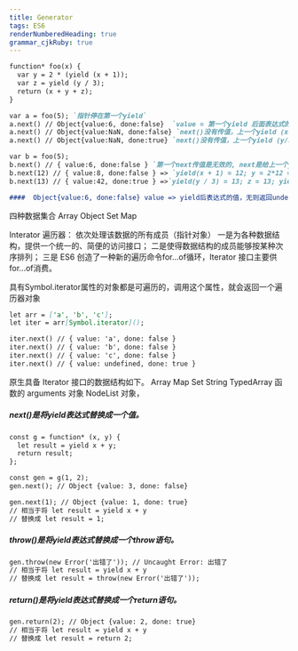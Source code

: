 ```yaml
---
title: Generator
tags: ES6
renderNumberedHeading: true
grammar_cjkRuby: true
---
```



```markdown
function* foo(x) {
  var y = 2 * (yield (x + 1));
  var z = yield (y / 3);
  return (x + y + z);
}

var a = foo(5); `指针停在第一个yield`
a.next() // Object{value:6, done:false}  `value = 第一个yield 后面表达式的值 = x+1 = 5`
a.next() // Object{value:NaN, done:false} `next()没有传值，上一个yield (x+1)的值为NaN, 所以y值为NaN, y/3为NaN`
a.next() // Object{value:NaN, done:true} `next()没有传值，上一个yield (y/3)的值为NaN, z为NaN， 5+NaN+NaN`

var b = foo(5);
b.next() // { value:6, done:false } `第一个next传值是无效的, next是给上一个yield表达式传值`
b.next(12) // { value:8, done:false } => `yield(x + 1) = 12; y = 2*12 = 24; yield value = > y/3 = 8;`
b.next(13) // { value:42, done:true } =>`yield(y / 3) = 13; z = 13; yield value => x+y+z = 5+24+13 = 42`

####  Object{value:6, done:false} value => yield后表达式的值，无则返回undefined; done => generator执行完返回done
```

四种数据集合 Array Object Set Map

Interator 遍历器： 依次处理该数据的所有成员（指针对象）
一是为各种数据结构，提供一个统一的、简便的访问接口；
二是使得数据结构的成员能够按某种次序排列；
三是 ES6 创造了一种新的遍历命令for...of循环，Iterator 接口主要供for...of消费。

具有Symbol.iterator属性的对象都是可遍历的，调用这个属性，就会返回一个遍历器对象
```markdown
let arr = ['a', 'b', 'c'];
let iter = arr[Symbol.iterator]();

iter.next() // { value: 'a', done: false }
iter.next() // { value: 'b', done: false }
iter.next() // { value: 'c', done: false }
iter.next() // { value: undefined, done: true }
```
原生具备 Iterator 接口的数据结构如下。
Array
Map
Set
String
TypedArray
函数的 arguments 对象
NodeList 对象，

##### next()是将yield表达式替换成一个值。
```markdown
const g = function* (x, y) {
  let result = yield x + y;
  return result;
};

const gen = g(1, 2);
gen.next(); // Object {value: 3, done: false}

gen.next(1); // Object {value: 1, done: true}
// 相当于将 let result = yield x + y
// 替换成 let result = 1;
```
##### throw()是将yield表达式替换成一个throw语句。
```markdown
gen.throw(new Error('出错了')); // Uncaught Error: 出错了
// 相当于将 let result = yield x + y
// 替换成 let result = throw(new Error('出错了'));
```
##### return()是将yield表达式替换成一个return语句。
```markdown
gen.return(2); // Object {value: 2, done: true}
// 相当于将 let result = yield x + y
// 替换成 let result = return 2;
```